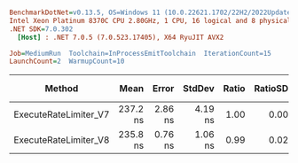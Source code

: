 ``` ini

BenchmarkDotNet=v0.13.5, OS=Windows 11 (10.0.22621.1702/22H2/2022Update/SunValley2), VM=Hyper-V
Intel Xeon Platinum 8370C CPU 2.80GHz, 1 CPU, 16 logical and 8 physical cores
.NET SDK=7.0.302
  [Host] : .NET 7.0.5 (7.0.523.17405), X64 RyuJIT AVX2

Job=MediumRun  Toolchain=InProcessEmitToolchain  IterationCount=15  
LaunchCount=2  WarmupCount=10  

```
|                Method |     Mean |   Error |  StdDev | Ratio | RatioSD |   Gen0 | Allocated | Alloc Ratio |
|---------------------- |---------:|--------:|--------:|------:|--------:|-------:|----------:|------------:|
| ExecuteRateLimiter_V7 | 237.2 ns | 2.86 ns | 4.19 ns |  1.00 |    0.00 | 0.0148 |     376 B |        1.00 |
| ExecuteRateLimiter_V8 | 235.8 ns | 0.76 ns | 1.06 ns |  0.99 |    0.02 | 0.0014 |      40 B |        0.11 |
